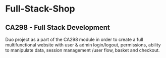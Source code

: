 # Full-Stack-Shop

## CA298 - Full Stack Development
Duo project as a part of the CA298 module in order to create a full multifunctional website with user & admin login/logout, permissions, ability to manipulate data, session management /user flow, basket and checkout.
